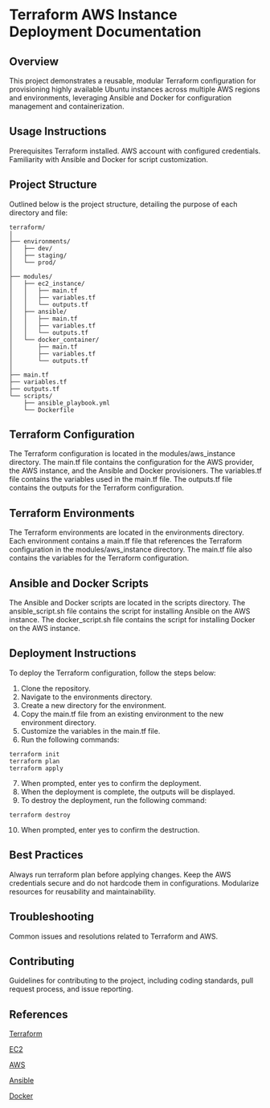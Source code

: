 # Terraform AWS Instance Deployment Documentation

## Overview

This project demonstrates a reusable, modular Terraform configuration for provisioning highly available Ubuntu instances across multiple AWS regions and environments, leveraging Ansible and Docker for configuration management and containerization.

## Usage Instructions

Prerequisites
Terraform installed.
AWS account with configured credentials.
Familiarity with Ansible and Docker for script customization.

## Project Structure

Outlined below is the project structure, detailing the purpose of each directory and file:

```
terraform/
│
├── environments/
│   ├── dev/
│   ├── staging/
│   └── prod/
│
├── modules/
│   ├── ec2_instance/
│   │   ├── main.tf
│   │   ├── variables.tf
│   │   └── outputs.tf
│   ├── ansible/
│   │   ├── main.tf
│   │   ├── variables.tf
│   │   └── outputs.tf
│   └── docker_container/
│       ├── main.tf
│       ├── variables.tf
│       └── outputs.tf
│
├── main.tf
├── variables.tf
├── outputs.tf
└── scripts/
    ├── ansible_playbook.yml
    └── Dockerfile

```

## Terraform Configuration

The Terraform configuration is located in the modules/aws_instance directory. The main.tf file contains the configuration for the AWS provider, the AWS instance, and the Ansible and Docker provisioners. The variables.tf file contains the variables used in the main.tf file. The outputs.tf file contains the outputs for the Terraform configuration.

## Terraform Environments

The Terraform environments are located in the environments directory. Each environment contains a main.tf file that references the Terraform configuration in the modules/aws_instance directory. The main.tf file also contains the variables for the Terraform configuration.

## Ansible and Docker Scripts

The Ansible and Docker scripts are located in the scripts directory. The ansible_script.sh file contains the script for installing Ansible on the AWS instance. The docker_script.sh file contains the script for installing Docker on the AWS instance.

## Deployment Instructions

To deploy the Terraform configuration, follow the steps below:

1. Clone the repository.
2. Navigate to the environments directory.
3. Create a new directory for the environment.
4. Copy the main.tf file from an existing environment to the new environment directory.
5. Customize the variables in the main.tf file.
6. Run the following commands:

```
terraform init
terraform plan
terraform apply
```

7. When prompted, enter yes to confirm the deployment.
8. When the deployment is complete, the outputs will be displayed.
9. To destroy the deployment, run the following command:

```
terraform destroy
```

10. When prompted, enter yes to confirm the destruction.

## Best Practices

Always run terraform plan before applying changes.
Keep the AWS credentials secure and do not hardcode them in configurations.
Modularize resources for reusability and maintainability.

## Troubleshooting

Common issues and resolutions related to Terraform and AWS.

## Contributing

Guidelines for contributing to the project, including coding standards, pull request process, and issue reporting.

## References

[Terraform](https://https://www.terraform.io/docs/index.html)

[EC2](https://aws.amazon.com/pm/ec2/)

[AWS](https://aws.amazon.com)

[Ansible](https://docs.ansible.com/ansible/latest/index.html)

[Docker](https://docs.docker.com/)
